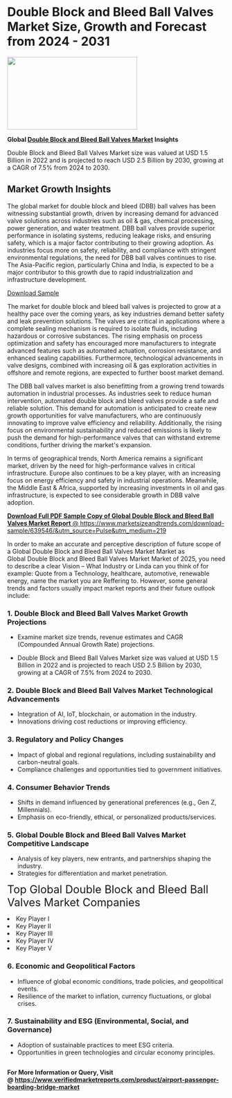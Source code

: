 <H1>Double Block and Bleed Ball Valves Market Size, Growth and Forecast from 2024 - 2031</H1><img class="aligncenter size-medium wp-image-584254" src="https://thirdeyenews.in/wp-content/uploads/2024/09/Global-Market-Research-300x168.jpeg" alt="" width="300" height="168" /><p><strong>Global&nbsp;<a href="https://www.marketsizeandtrends.com/download-sample/639546/&amp;utm_source=Pulse&amp;utm_medium=219">Double Block and Bleed Ball Valves Market</a> Insights</strong></p><p>Double Block and Bleed Ball Valves Market size was valued at USD 1.5 Billion in 2022 and is projected to reach USD 2.5 Billion by 2030, growing at a CAGR of 7.5% from 2024 to 2030.</p><p><h2>Market Growth Insights</h2> <p>The global market for double block and bleed (DBB) ball valves has been witnessing substantial growth, driven by increasing demand for advanced valve solutions across industries such as oil & gas, chemical processing, power generation, and water treatment. DBB ball valves provide superior performance in isolating systems, reducing leakage risks, and ensuring safety, which is a major factor contributing to their growing adoption. As industries focus more on safety, reliability, and compliance with stringent environmental regulations, the need for DBB ball valves continues to rise. The Asia-Pacific region, particularly China and India, is expected to be a major contributor to this growth due to rapid industrialization and infrastructure development.</p> <p><a href="download_link">Download Sample</a></p> <p>The market for double block and bleed ball valves is projected to grow at a healthy pace over the coming years, as key industries demand better safety and leak prevention solutions. The valves are critical in applications where a complete sealing mechanism is required to isolate fluids, including hazardous or corrosive substances. The rising emphasis on process optimization and safety has encouraged more manufacturers to integrate advanced features such as automated actuation, corrosion resistance, and enhanced sealing capabilities. Furthermore, technological advancements in valve designs, combined with increasing oil & gas exploration activities in offshore and remote regions, are expected to further boost market demand.</p> <p>The DBB ball valves market is also benefitting from a growing trend towards automation in industrial processes. As industries seek to reduce human intervention, automated double block and bleed valves provide a safe and reliable solution. This demand for automation is anticipated to create new growth opportunities for valve manufacturers, who are continuously innovating to improve valve efficiency and reliability. Additionally, the rising focus on environmental sustainability and reduced emissions is likely to push the demand for high-performance valves that can withstand extreme conditions, further driving the market's expansion.</p> <p>In terms of geographical trends, North America remains a significant market, driven by the need for high-performance valves in critical infrastructure. Europe also continues to be a key player, with an increasing focus on energy efficiency and safety in industrial operations. Meanwhile, the Middle East & Africa, supported by increasing investments in oil and gas infrastructure, is expected to see considerable growth in DBB valve adoption.</p> <p><a href="get_more_link"></p><p><span class=""><strong>Download Full PDF Sample Copy of Global Double Block and Bleed Ball Valves Market Report</strong> @ <a href="https://www.marketsizeandtrends.com/download-sample/639546/&amp;utm_source=Pulse&amp;utm_medium=219" target="_blank">https://www.marketsizeandtrends.com/download-sample/639546/&amp;utm_source=Pulse&amp;utm_medium=219</a></span></p><p>In order to make an accurate and perceptive description of future scope of a Global&nbsp;Double Block and Bleed Ball Valves Market Market as Global&nbsp;Double Block and Bleed Ball Valves Market Market of 2025, you need to describe a clear Vision &ndash; What Industry or Linda can you think of for example: Quote from a Technology, healthcare, automotive, renewable energy, name the market you are Reffering to. However, some general trends and factors usually impact market reports and their future outlook include:</p><h3>1.&nbsp;<strong>Double Block and Bleed Ball Valves Market Growth Projections</strong></h3><ul><li>Examine market size trends, revenue estimates and CAGR (Compounded Annual Growth Rate) projections.</li><li><p>Double Block and Bleed Ball Valves Market size was valued at USD 1.5 Billion in 2022 and is projected to reach USD 2.5 Billion by 2030, growing at a CAGR of 7.5% from 2024 to 2030.</p></li></ul><h3>2.&nbsp;<strong>Double Block and Bleed Ball Valves Market Technological Advancements</strong></h3><ul><li>Integration of AI, IoT, blockchain, or automation in the industry.</li><li>Innovations driving cost reductions or improving efficiency.</li></ul><h3>3.&nbsp;<strong>Regulatory and Policy Changes</strong></h3><ul><li>Impact of global and regional regulations, including sustainability and carbon-neutral goals.</li><li>Compliance challenges and opportunities tied to government initiatives.</li></ul><h3>4.&nbsp;<strong>Consumer Behavior Trends</strong></h3><ul><li>Shifts in demand influenced by generational preferences (e.g., Gen Z, Millennials).</li><li>Emphasis on eco-friendly, ethical, or personalized products/services.</li></ul><h3>5.&nbsp;<strong>Global Double Block and Bleed Ball Valves Market Competitive Landscape</strong></h3><ul><li>Analysis of key players, new entrants, and partnerships shaping the industry.</li><li>Strategies for differentiation and market penetration.</li></ul><p data-pm-slice="1 1 []"><span style="color: inherit; font-family: inherit; font-size: 25px;">Top Global Double Block and Bleed Ball Valves Market Companies</span></p><div class="" data-test-id=""><p><li>Key Player I</li><li> Key Player II</li><li> Key Player III</li><li> Key Player IV</li><li> Key Player V</li></p></div><h3>6.&nbsp;<strong>Economic and Geopolitical Factors</strong></h3><ul><li>Influence of global economic conditions, trade policies, and geopolitical events.</li><li>Resilience of the market to inflation, currency fluctuations, or global crises.</li></ul><h3>7.&nbsp;<strong>Sustainability and ESG (Environmental, Social, and Governance)</strong></h3><ul><li>Adoption of sustainable practices to meet ESG criteria.</li><li>Opportunities in green technologies and circular economy principles.</li></ul><h2><strong style="font-size: 14px;">For More Information or Query, Visit @&nbsp;</strong><a style="background-color: #ffffff; font-size: 14px;" href="https://www.marketsizeandtrends.com/report/double-block-and-bleed-ball-valves-market/" target="_blank">https://www.verifiedmarketreports.com/product/airport-passenger-boarding-bridge-market</a></h2>
